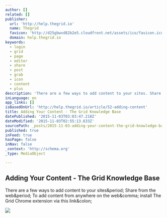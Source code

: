 ```yaml
---
author: []
related: []
publisher:
  url: 'http://help.thegrid.io'
  name: Thegrid
  favicon: 'http://d25gbwvd82b2e5.cloudfront.net/assets/ico/favicon.ico'
  domain: help.thegrid.io
keywords:
  - login
  - grid
  - page
  - editor
  - share
  - post
  - grab
  - icon
  - content
  - plus
description: 'There are a few ways to add content to your sites. Share from the web. To add content from anywhere on the web, install The Grid Chrome extension via this link:'
inLanguage: en
app_links: []
isBasedOnUrl: 'http://help.thegrid.io/article/52-adding-content'
title: Adding Your Content - The Grid Knowledge Base
datePublished: '2015-11-03T03:03:47.218Z'
dateModified: '2015-11-03T02:55:13.633Z'
sourcePath: _posts/2015-11-03-adding-your-content-the-grid-knowledge-base.md
published: true
inFeed: true
hasPage: false
inNav: false
_context: 'http://schema.org'
_type: MediaObject

---
```

<article style=""><h1>Adding Your Content - The Grid Knowledge Base</h1><p>There are a few ways to add content to your sites&amp;period; Share from the web&amp;period; To add content from anywhere on the web&amp;comma; install The Grid Chrome extension via this link&amp;colon;</p><img src="http://d33v4339jhl8k0.cloudfront.net/docs/assets/54dd53ebe4b086c0c0966e7a/images/5586971de4b01a224b42d302/192.png" /></article>